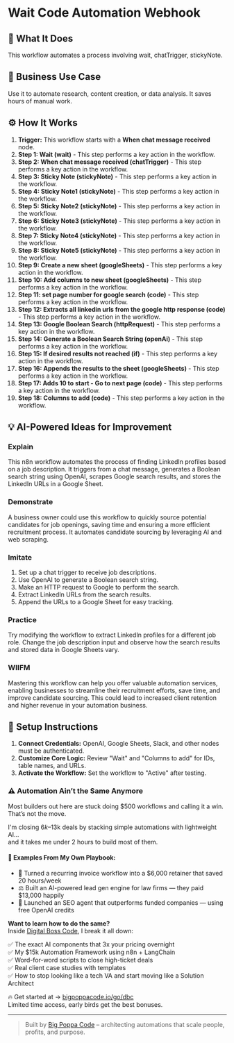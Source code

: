 # Wait Code Automation Webhook

## 🚀 What It Does
This workflow automates a process involving wait, chatTrigger, stickyNote.

## 💼 Business Use Case
Use it to automate research, content creation, or data analysis. It saves hours of manual work.

## ⚙️ How It Works
1.  **Trigger:** This workflow starts with a **When chat message received** node.
2. **Step 1: Wait (wait)** - This step performs a key action in the workflow.
3. **Step 2: When chat message received (chatTrigger)** - This step performs a key action in the workflow.
4. **Step 3: Sticky Note (stickyNote)** - This step performs a key action in the workflow.
5. **Step 4: Sticky Note1 (stickyNote)** - This step performs a key action in the workflow.
6. **Step 5: Sticky Note2 (stickyNote)** - This step performs a key action in the workflow.
7. **Step 6: Sticky Note3 (stickyNote)** - This step performs a key action in the workflow.
8. **Step 7: Sticky Note4 (stickyNote)** - This step performs a key action in the workflow.
9. **Step 8: Sticky Note5 (stickyNote)** - This step performs a key action in the workflow.
10. **Step 9: Create a new sheet (googleSheets)** - This step performs a key action in the workflow.
11. **Step 10: Add columns to new sheet (googleSheets)** - This step performs a key action in the workflow.
12. **Step 11: set page number for google search (code)** - This step performs a key action in the workflow.
13. **Step 12: Extracts all linkedin urls from the google http response (code)** - This step performs a key action in the workflow.
14. **Step 13: Google Boolean Search (httpRequest)** - This step performs a key action in the workflow.
15. **Step 14: Generate a Boolean Search String (openAi)** - This step performs a key action in the workflow.
16. **Step 15: If desired results not reached (if)** - This step performs a key action in the workflow.
17. **Step 16: Appends the results to the sheet (googleSheets)** - This step performs a key action in the workflow.
18. **Step 17: Adds 10 to start - Go to next page (code)** - This step performs a key action in the workflow.
19. **Step 18: Columns to add (code)** - This step performs a key action in the workflow.

## 💡 AI-Powered Ideas for Improvement
### Explain
This n8n workflow automates the process of finding LinkedIn profiles based on a job description. It triggers from a chat message, generates a Boolean search string using OpenAI, scrapes Google search results, and stores the LinkedIn URLs in a Google Sheet.

### Demonstrate
A business owner could use this workflow to quickly source potential candidates for job openings, saving time and ensuring a more efficient recruitment process. It automates candidate sourcing by leveraging AI and web scraping.

### Imitate
1. Set up a chat trigger to receive job descriptions.
2. Use OpenAI to generate a Boolean search string.
3. Make an HTTP request to Google to perform the search.
4. Extract LinkedIn URLs from the search results.
5. Append the URLs to a Google Sheet for easy tracking.

### Practice
Try modifying the workflow to extract LinkedIn profiles for a different job role. Change the job description input and observe how the search results and stored data in Google Sheets vary.

### WIIFM
Mastering this workflow can help you offer valuable automation services, enabling businesses to streamline their recruitment efforts, save time, and improve candidate sourcing. This could lead to increased client retention and higher revenue in your automation business.

## 🔧 Setup Instructions
1. **Connect Credentials:** OpenAI, Google Sheets, Slack, and other nodes must be authenticated.
2. **Customize Core Logic:** Review "Wait" and "Columns to add" for IDs, table names, and URLs.
3. **Activate the Workflow:** Set the workflow to "Active" after testing.

### ⚠️ Automation Ain’t the Same Anymore

Most builders out here are stuck doing $500 workflows and calling it a win.  
That’s not the move.  

I'm closing $6k–$13k deals by stacking simple automations with lightweight AI...  
and it takes me under 2 hours to build most of them.

#### 🧠 Examples From My Own Playbook:
- 🔁 Turned a recurring invoice workflow into a $6,000 retainer that saved 20 hours/week  
- ⚖️ Built an AI-powered lead gen engine for law firms — they paid $13,000 happily  
- 🚀 Launched an SEO agent that outperforms funded companies — using free OpenAI credits  

**Want to learn how to do the same?**  
Inside [Digital Boss Code](https://bigpoppacode.io/go/dbc), I break it all down:

✅ The exact AI components that 3x your pricing overnight  
✅ My $15k Automation Framework using n8n + LangChain  
✅ Word-for-word scripts to close high-ticket deals  
✅ Real client case studies with templates  
✅ How to stop looking like a tech VA and start moving like a Solution Architect  

🔥 Get started at → [bigpoppacode.io/go/dbc](https://bigpoppacode.io/go/dbc)  
Limited time access, early birds get the best bonuses.

---
> Built by [Big Poppa Code](https://bigpoppacode.io) – architecting automations that scale people, profits, and purpose.
